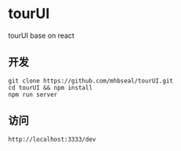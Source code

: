 # tourUI
tourUI base on react

## 开发
    git clone https://github.com/mhbseal/tourUI.git
    cd tourUI && npm install
    npm run server

## 访问
    http://localhost:3333/dev
